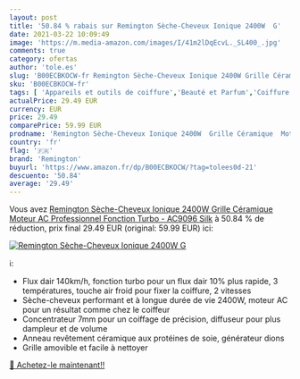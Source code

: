 ```yaml
---
layout: post
title: '50.84 % rabais sur Remington Sèche-Cheveux Ionique 2400W  G'
date: 2021-03-22 10:09:49
image: 'https://m.media-amazon.com/images/I/41m2lDqEcvL._SL400_.jpg'
comments: true
category: ofertas
author: 'tole.es'
slug: 'B00ECBKOCW-fr Remington Sèche-Cheveux Ionique 2400W Grille Céramique...'
sku: 'B00ECBKOCW-fr'
tags: [ 'Appareils et outils de coiffure','Beauté et Parfum','Coiffure et soins des cheveux','Fers à boucler','remington', ]
actualPrice: 29.49 EUR
currency: EUR
price: 29.49
comparePrice: 59.99 EUR
prodname: 'Remington Sèche-Cheveux Ionique 2400W  Grille Céramique  Moteur AC Professionnel  Fonction Turbo - AC9096 Silk'
country: 'fr'
flag: '🇫🇷'
brand: 'Remington'
buyurl: 'https://www.amazon.fr/dp/B00ECBKOCW/?tag=tolees0d-21'
descuento: '50.84'
average: '29.49'
---
```


Vous avez [Remington Sèche-Cheveux Ionique 2400W  Grille Céramique  Moteur AC Professionnel  Fonction Turbo - AC9096 Silk](https://www.amazon.fr/dp/B00ECBKOCW/?tag=tolees0d-21)  à  50.84 % de réduction, prix final  29.49 EUR (original: 59.99 EUR) ici:

[![Remington Sèche-Cheveux Ionique 2400W  G](https://m.media-amazon.com/images/I/41m2lDqEcvL._SL400_.jpg)](https://www.amazon.fr/dp/B00ECBKOCW/?tag=tolees0d-21)

ℹ️:

- Flux dair 140km/h, fonction turbo pour un flux dair 10% plus rapide, 3 températures, touche air froid pour fixer la coiffure, 2 vitesses
- Sèche-cheveux performant et à longue durée de vie 2400W, moteur AC pour un résultat comme chez le coiffeur
- Concentrateur 7mm pour un coiffage de précision, diffuseur pour plus dampleur et de volume
- Anneau revêtement céramique aux protéines de soie, générateur dions
- Grille amovible et facile à nettoyer

[🛒 Achetez-le maintenant!!](https://www.amazon.fr/dp/B00ECBKOCW/?tag=tolees0d-21)
